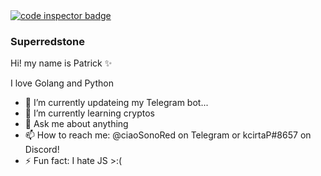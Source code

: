 <a href="https://frontend.code-inspector.com/public/user/github/Superredstone">
   <img src="https://code-inspector.com/public/badge/user/github/Superredstone?style=light" alt="code inspector badge" />
</a>

### Superredstone
Hi! my name is Patrick ✨

I love Golang and Python

- 🔭 I’m currently updateing my Telegram bot...
- 🌱 I’m currently learning cryptos
- 💬 Ask me about anything
- 📫 How to reach me: @ciaoSonoRed on Telegram or kcirtaP#8657 on Discord!
- ⚡ Fun fact: I hate JS >:(

